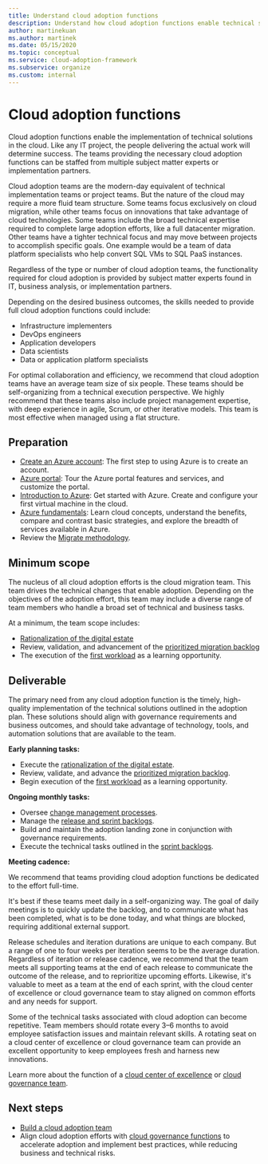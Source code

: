 ```yaml
---
title: Understand cloud adoption functions
description: Understand how cloud adoption functions enable technical solutions so that you can staff your teams appropriately.
author: martinekuan
ms.author: martinek
ms.date: 05/15/2020
ms.topic: conceptual
ms.service: cloud-adoption-framework
ms.subservice: organize
ms.custom: internal
---
```


# Cloud adoption functions

Cloud adoption functions enable the implementation of technical solutions in the cloud. Like any IT project, the people delivering the actual work will determine success. The teams providing the necessary cloud adoption functions can be staffed from multiple subject matter experts or implementation partners.

Cloud adoption teams are the modern-day equivalent of technical implementation teams or project teams. But the nature of the cloud may require a more fluid team structure. Some teams focus exclusively on cloud migration, while other teams focus on innovations that take advantage of cloud technologies. Some teams include the broad technical expertise required to complete large adoption efforts, like a full datacenter migration. Other teams have a tighter technical focus and may move between projects to accomplish specific goals. One example would be a team of data platform specialists who help convert SQL VMs to SQL PaaS instances.

Regardless of the type or number of cloud adoption teams, the functionality required for cloud adoption is provided by subject matter experts found in IT, business analysis, or implementation partners.

Depending on the desired business outcomes, the skills needed to provide full cloud adoption functions could include:

- Infrastructure implementers
- DevOps engineers
- Application developers
- Data scientists
- Data or application platform specialists

For optimal collaboration and efficiency, we recommend that cloud adoption teams have an average team size of six people. These teams should be self-organizing from a technical execution perspective. We highly recommend that these teams also include project management expertise, with deep experience in agile, Scrum, or other iterative models. This team is most effective when managed using a flat structure.

## Preparation

- [Create an Azure account](/training/modules/create-an-azure-account/): The first step to using Azure is to create an account.
- [Azure portal](/training/modules/tour-azure-portal/): Tour the Azure portal features and services, and customize the portal.
- [Introduction to Azure](/training/modules/intro-to-azure-fundamentals/): Get started with Azure. Create and configure your first virtual machine in the cloud.
- [Azure fundamentals](/training/paths/azure-for-the-data-engineer/): Learn cloud concepts, understand the benefits, compare and contrast basic strategies, and explore the breadth of services available in Azure.
- Review the [Migrate methodology](../migrate/index.md).

## Minimum scope

The nucleus of all cloud adoption efforts is the cloud migration team. This team drives the technical changes that enable adoption. Depending on the objectives of the adoption effort, this team may include a diverse range of team members who handle a broad set of technical and business tasks.

At a minimum, the team scope includes:

- [Rationalization of the digital estate](../digital-estate/index.md)
- Review, validation, and advancement of the [prioritized migration backlog](../migrate/migration-considerations/assess/release-iteration-backlog.md)
- The execution of the [first workload](../digital-estate/rationalize.md#select-the-first-workload) as a learning opportunity.

## Deliverable

The primary need from any cloud adoption function is the timely, high-quality implementation of the technical solutions outlined in the adoption plan. These solutions should align with governance requirements and business outcomes, and should take advantage of technology, tools, and automation solutions that are available to the team.

**Early planning tasks:**

- Execute the [rationalization of the digital estate](../digital-estate/index.md).
- Review, validate, and advance the [prioritized migration backlog](../migrate/migration-considerations/assess/release-iteration-backlog.md).
- Begin execution of the [first workload](../digital-estate/rationalize.md#select-the-first-workload) as a learning opportunity.

**Ongoing monthly tasks:**

- Oversee [change management processes](../migrate/migration-considerations/prerequisites/technical-complexity.md).
- Manage the [release and sprint backlogs](../migrate/migration-considerations/assess/release-iteration-backlog.md).
- Build and maintain the adoption landing zone in conjunction with governance requirements.
- Execute the technical tasks outlined in the [sprint backlogs](../migrate/migration-considerations/assess/release-iteration-backlog.md).

**Meeting cadence:**

We recommend that teams providing cloud adoption functions be dedicated to the effort full-time.

It's best if these teams meet daily in a self-organizing way. The goal of daily meetings is to quickly update the backlog, and to communicate what has been completed, what is to be done today, and what things are blocked, requiring additional external support.

Release schedules and iteration durations are unique to each company. But a range of one to four weeks per iteration seems to be the average duration. Regardless of iteration or release cadence, we recommend that the team meets all supporting teams at the end of each release to communicate the outcome of the release, and to reprioritize upcoming efforts. Likewise, it's valuable to meet as a team at the end of each sprint, with the cloud center of excellence or cloud governance team to stay aligned on common efforts and any needs for support.

Some of the technical tasks associated with cloud adoption can become repetitive. Team members should rotate every 3&ndash;6 months to avoid employee satisfaction issues and maintain relevant skills. A rotating seat on a cloud center of excellence or cloud governance team can provide an excellent opportunity to keep employees fresh and harness new innovations.

Learn more about the function of a [cloud center of excellence](./cloud-center-of-excellence.md) or [cloud governance team](./cloud-governance.md).

## Next steps

- [Build a cloud adoption team](../get-started/team/cloud-adoption.md)
- Align cloud adoption efforts with [cloud governance functions](./cloud-governance.md) to accelerate adoption and implement best practices, while reducing business and technical risks.
